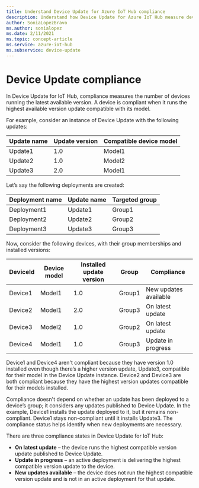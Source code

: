 ```yaml
---
title: Understand Device Update for Azure IoT Hub compliance
description: Understand how Device Update for Azure IoT Hub measure device update compliance.
author: SoniaLopezBravo
ms.author: sonialopez
ms.date: 2/11/2021
ms.topic: concept-article
ms.service: azure-iot-hub
ms.subservice: device-update
---
```


# Device Update compliance

In Device Update for IoT Hub, compliance measures the number of devices running the latest available version. A device is compliant when it runs the highest available version update compatible with its model.

For example, consider an instance of Device Update with the following updates:

| Update name | Update version | Compatible device model |
|-------------|----------------|-------------------------|
| Update1     | 1.0            | Model1                  |
| Update2     | 1.0            | Model2                  |
| Update3     | 2.0            | Model1                  |

Let’s say the following deployments are created:

| Deployment name | Update name | Targeted group |
|-----------------|-------------|----------------|
| Deployment1     | Update1     | Group1         |
| Deployment2     | Update2     | Group2         |
| Deployment3     | Update3     | Group3         |

Now, consider the following devices, with their group memberships and installed versions:

| DeviceId | Device model | Installed update version | Group | Compliance |
|----------|--------------|--------------------------|-------|------------|
| Device1  | Model1       | 1.0 | Group1 | New updates available |
| Device2  | Model1       | 2.0 | Group3 | On latest update |
| Device3  | Model2       | 1.0 | Group2 | On latest update |
| Device4  | Model1       | 1.0 | Group3 | Update in progress |

Device1 and Device4 aren't compliant because they have version 1.0 installed even though there’s a higher version update, Update3, compatible for their model in the Device Update instance. Device2 and Device3 are both compliant because they have the highest version updates compatible for their models installed.

Compliance doesn't depend on whether an update has been deployed to a device’s group; it considers any updates published to Device Update. In the example, Device1 installs the update deployed to it, but it remains non-compliant. Device1 stays non-compliant until it installs Update3. The compliance status helps identify when new deployments are necessary.

There are three compliance states in Device Update for IoT Hub:

* **On latest update** – the device runs the highest compatible version update published to Device Update.
* **Update in progress** – an active deployment is delivering the highest compatible version update to the device.
* **New updates available** – the device does not run the highest compatible version update and is not in an active deployment for that update.
